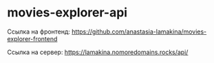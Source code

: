 # movies-explorer-api

Ссылка на фронтенд: https://github.com/anastasia-lamakina/movies-explorer-frontend

Ссылка на сервер: https://lamakina.nomoredomains.rocks/api/

